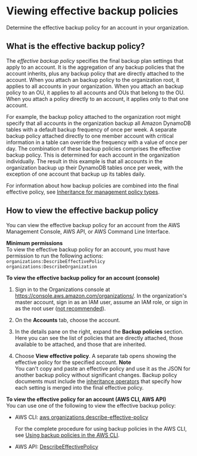 # Viewing effective backup policies<a name="orgs_manage_policies_backup_effective"></a>

Determine the effective backup policy for an account in your organization\.

## What is the effective backup policy?<a name="effective-backup-policy-defined"></a>

The *effective backup policy* specifies the final backup plan settings that apply to an account\. It is the aggregation of any backup policies that the account inherits, plus any backup policy that are directly attached to the account\. When you attach an backup policy to the organization root, it applies to all accounts in your organization\. When you attach an backup policy to an OU, it applies to all accounts and OUs that belong to the OU\. When you attach a policy directly to an account, it applies only to that one account\.

For example, the backup policy attached to the organization root might specify that all accounts in the organization backup all Amazon DynamoDB tables with a default backup frequency of once per week\. A separate backup policy attached directly to one member account with critical information in a table can override the frequency with a value of once per day\. The combination of these backup policies comprises the effective backup policy\. This is determined for each account in the organization individually\. The result in this example is that all accounts in the organization backup up their DynamoDB tables once per week, with the exception of one account that backup up its tables daily\.

For information about how backup policies are combined into the final effective policy, see [Inheritance for management policy types](orgs_manage_policies_inheritance_mgmt.md)\.

## How to view the effective backup policy<a name="how-to-view-effective-backup-policy"></a>

You can view the effective backup policy for an account from the AWS Management Console, AWS API, or AWS Command Line Interface\.

**Minimum permissions**  
To view the effective backup policy for an account, you must have permission to run the following actions:  
`organizations:DescribeEffectivePolicy`
`organizations:DescribeOrganization`

**To view the effective backup policy for an account \(console\)**

1. Sign in to the Organizations console at [https://console\.aws\.amazon\.com/organizations/](https://console.aws.amazon.com/organizations/)\. In the organization's master account, sign in as an IAM user, assume an IAM role, or sign in as the root user \([not recommended](https://docs.aws.amazon.com/IAM/latest/UserGuide/best-practices.html#lock-away-credentials)\)\.

1. On the **Accounts** tab, choose the account\.

1. In the details pane on the right, expand the **Backup policies** section\. Here you can see the list of policies that are directly attached, those available to be attached, and those that are inherited\.

1. Choose **View effective policy**\. A separate tab opens showing the effective policy for the specified account\.
**Note**  
You can't copy and paste an effective policy and use it as the JSON for another backup policy without significant changes\. Backup policy documents must include the [inheritance operators](orgs_manage_policies_inheritance_mgmt.md#policy-operators) that specify how each setting is merged into the final effective policy\. 

**To view the effective policy for an account \(AWS CLI, AWS API\)**  
You can use one of the following to view the effective backup policy:
+ AWS CLI: [aws organizations describe\-effective\-policy](https://docs.aws.amazon.com/cli/latest/reference/organizations/describe-effective-policy.html)

  For the complete procedure for using backup policies in the AWS CLI, see [Using backup policies in the AWS CLI](orgs_manage_policies_backup_cli.md)\.
+ AWS API: [DescribeEffectivePolicy](https://docs.aws.amazon.com/organizations/latest/APIReference/API_DescribeEffectivePolicy.html) 
